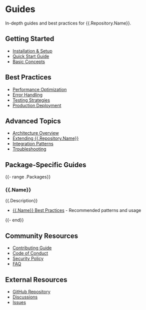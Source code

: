 # Guides

In-depth guides and best practices for {{.Repository.Name}}.

## Getting Started

- [Installation & Setup](../getting-started.md)
- [Quick Start Guide](quick-start.md)
- [Basic Concepts](concepts.md)

## Best Practices

- [Performance Optimization](performance.md)
- [Error Handling](error-handling.md)
- [Testing Strategies](testing.md)
- [Production Deployment](deployment.md)

## Advanced Topics

- [Architecture Overview](architecture.md)
- [Extending {{.Repository.Name}}](extending.md)
- [Integration Patterns](integration.md)
- [Troubleshooting](troubleshooting.md)

## Package-Specific Guides

{{- range .Packages}}

### {{.Name}}

{{.Description}}

- [{{.Name}} Best Practices]({{.Name}}/best-practices.md) - Recommended patterns and usage

{{- end}}

## Community Resources

- [Contributing Guide](contributing.md)
- [Code of Conduct](code-of-conduct.md)
- [Security Policy](security.md)
- [FAQ](faq.md)

## External Resources

- [GitHub Repository]({{.Repository.URL}})
- [Discussions]({{.Repository.URL}}/discussions)
- [Issues]({{.Repository.URL}}/issues)
